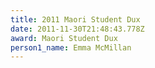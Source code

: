 ```yaml
---
title: 2011 Maori Student Dux
date: 2011-11-30T21:48:43.778Z
award: Maori Student Dux
person1_name: Emma McMillan
---
```


